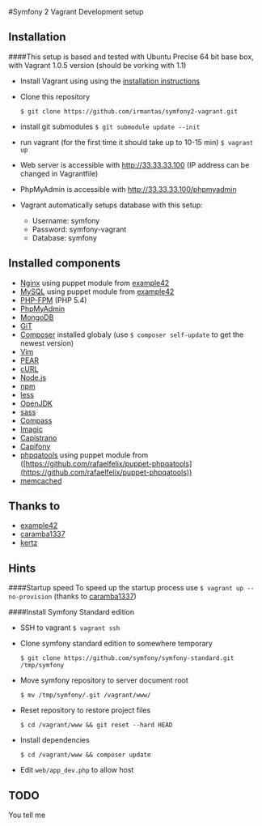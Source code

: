 #Symfony 2 Vagrant Development setup


## Installation
####This setup is based and tested with Ubuntu Precise 64 bit base box, with Vagrant 1.0.5 version (should be vorking with 1.1)

* Install Vagrant using using the [installation instructions](http://docs.vagrantup.com/v2/installation/index.html)
* Clone this repository

    ```$ git clone https://github.com/irmantas/symfony2-vagrant.git```
    
* install git submodules
    ```$ git submodule update --init```

* run vagrant (for the first time it should take up to 10-15 min)
    ```$ vagrant up```
    
* Web server is accessible with http://33.33.33.100 (IP address can be changed in Vagrantfile)

* PhpMyAdmin is accessible with http://33.33.33.100/phpmyadmin

* Vagrant automatically setups database with this setup:

    * Username: symfony
    * Password: symfony-vagrant
    * Database: symfony

## Installed components

* [Nginx](http://nginx.org/en/) using puppet module from [example42](https://github.com/example42/puppet-nginx)
* [MySQL](http://www.mysql.com/) using puppet module from [example42](https://github.com/example42/puppet-mysql)
* [PHP-FPM](http://php-fpm.org/) (PHP 5.4)
* [PhpMyAdmin](http://www.phpmyadmin.net/home_page/index.php)
* [MongoDB](http://www.mongodb.org/)
* [GiT](http://git-scm.com/)
* [Composer](http://getcomposer.org) installed globaly (use ```$ composer self-update``` to get the newest version)
* [Vim](http://www.vim.org/)
* [PEAR](http://pear.php.net/)
* [cURL](http://curl.haxx.se/)
* [Node.js](http://nodejs.org/)
* [npm](https://npmjs.org/)
* [less](http://lesscss.org/)
* [OpenJDK](http://openjdk.java.net/)
* [sass](http://sass-lang.com/)
* [Compass](http://compass-style.org/)
* [Imagic](http://www.imagemagick.org/script/index.php)
* [Capistrano](https://github.com/capistrano/capistrano)
* [Capifony](http://capifony.org/)
* [phpqatools](http://phpqatools.org/) using puppet module from ([https://github.com/rafaelfelix/puppet-phpqatools](https://github.com/rafaelfelix/puppet-phpqatools))
* [memcached](http://memcached.org/)

## Thanks to

* [example42](https://github.com/example42)
* [caramba1337](https://github.com/caramba1337)
* [kertz](https://github.com/kertz)

## Hints
####Startup speed
To speed up the startup process use ```$ vagrant up --no-provision``` (thanks to [caramba1337](https://github.com/caramba1337))

####Install Symfony Standard edition
* SSH to vagrant ```$ vagrant ssh```
* Clone symfony standard edition to somewhere temporary
    
    ```$ git clone https://github.com/symfony/symfony-standard.git /tmp/symfony```
    
* Move symfony repository to server document root

    ```$ mv /tmp/symfony/.git /vagrant/www/```

* Reset repository to restore project files
    
    ```$ cd /vagrant/www && git reset --hard HEAD```

* Install dependencies

    ```$ cd /vagrant/www && composer update```
    
* Edit ```web/app_dev.php``` to allow host

## TODO
You tell me